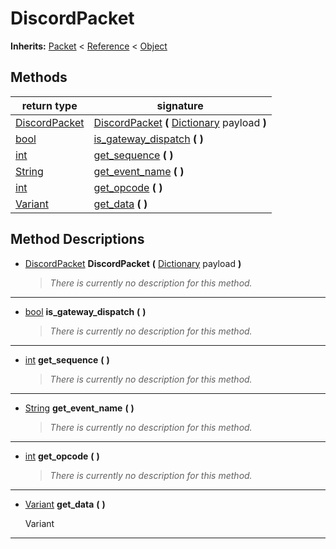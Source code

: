   
# DiscordPacket
  
**Inherits:** [Packet](./class_packet.md) < [Reference](https://docs.godotengine.org/en/3.5/classes/class_reference.html) < [Object](https://docs.godotengine.org/en/3.5/classes/class_object.html)  
  
  
## Methods
  
| return type                                                               | signature                                                                                                                                  |
|---------------------------------------------------------------------------|--------------------------------------------------------------------------------------------------------------------------------------------|
| [DiscordPacket](./class_discordpacket.md)                                 | [DiscordPacket](#method-DiscordPacket) **(** [Dictionary](https://docs.godotengine.org/en/3.5/classes/class_dictionary.html) payload **)** |
| [bool](https://docs.godotengine.org/en/3.5/classes/class_bool.html)       | [is\_gateway\_dispatch](#method-is-gateway-dispatch) **(**  **)**                                                                          |
| [int](https://docs.godotengine.org/en/3.5/classes/class_int.html)         | [get\_sequence](#method-get-sequence) **(**  **)**                                                                                         |
| [String](https://docs.godotengine.org/en/3.5/classes/class_string.html)   | [get\_event\_name](#method-get-event-name) **(**  **)**                                                                                    |
| [int](https://docs.godotengine.org/en/3.5/classes/class_int.html)         | [get\_opcode](#method-get-opcode) **(**  **)**                                                                                             |
| [Variant](https://docs.godotengine.org/en/3.5/classes/class_variant.html) | [get\_data](#method-get-data) **(**  **)**                                                                                                 |  
  
## Method Descriptions
  
- <a name="method-DiscordPacket"></a>[DiscordPacket](./class_discordpacket.md) **DiscordPacket** **(** [Dictionary](https://docs.godotengine.org/en/3.5/classes/class_dictionary.html) payload **)**  
  
	> *There is currently no description for this method.*  
________________

- <a name="method-is-gateway-dispatch"></a>[bool](https://docs.godotengine.org/en/3.5/classes/class_bool.html) **is\_gateway\_dispatch** **(**  **)**  
  
	> *There is currently no description for this method.*  
________________

- <a name="method-get-sequence"></a>[int](https://docs.godotengine.org/en/3.5/classes/class_int.html) **get\_sequence** **(**  **)**  
  
	> *There is currently no description for this method.*  
________________

- <a name="method-get-event-name"></a>[String](https://docs.godotengine.org/en/3.5/classes/class_string.html) **get\_event\_name** **(**  **)**  
  
	> *There is currently no description for this method.*  
________________

- <a name="method-get-opcode"></a>[int](https://docs.godotengine.org/en/3.5/classes/class_int.html) **get\_opcode** **(**  **)**  
  
	> *There is currently no description for this method.*  
________________

- <a name="method-get-data"></a>[Variant](https://docs.godotengine.org/en/3.5/classes/class_variant.html) **get\_data** **(**  **)**  
  
	Variant  
________________

  
